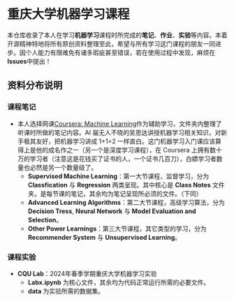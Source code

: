# 重庆大学机器学习课程

本仓库收录了本人在学习**机器学习**课程时所完成的**笔记**、**作业**、**实验**等内容。本着开源精神特地将所有原创资料整理至此，希望与所有学习这门课程的朋友一同进步。因个人能力有限难免有诸多瑕疵甚至错误，若在使用过程中发现，麻烦在**Issues**中提出！

## 资料分布说明

### 课程笔记

- 本人选择网课[Coursera: Machine Learning](https://www.coursera.org/learn/machine-learning)作为辅助学习，文件夹内整理了听课时所做的笔记内容。AI 届无人不晓的吴恩达讲授机器学习相关知识，对新手极其友好，把机器学习讲成 1+1=2 一样直白。这门机器学习入门课应该算得上是他的成名作之一（另一个是深度学习课程），在 Coursera 上拥有数十万的学习者（注意这是花钱买了证书的人，一个证书几百刀），白嫖学习者数量也必然是另一个数量级了。
  - **Supervised Machine Learning**：第一大节课程，监督学习，分为 **Classfication** 与 **Regression** 两类呈现。其中核心是 **Class Notes** 文件夹，是每节课的笔记，其余均为笔记呈现所必须的文件。（下同）
  - **Advanced Learning Algorithms**：第二大节课程，高级学习算法，分为**Decision Tress**, **Neural Network** 与 **Model Evaluation and Selection**。
  - **Other Power Learnings**：第三大节课程，其它类型的学习，分为**Recommender System** 与 **Unsupervised Learning**。

### 课程实验

- **CQU Lab**：2024年春季学期重庆大学机器学习实验
  - **Labx.ipynb** 为核心文件，其余均为代码正常运行所需的必要文件。
  - **data** 为实验所需的数据集。
